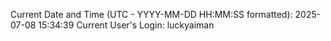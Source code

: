Current Date and Time (UTC - YYYY-MM-DD HH:MM:SS formatted): 2025-07-08 15:34:39
Current User's Login: luckyaiman
